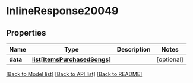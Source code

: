 # InlineResponse20049

## Properties
Name | Type | Description | Notes
------------ | ------------- | ------------- | -------------
**data** | [**list[ItemsPurchasedSongs]**](ItemsPurchasedSongs.md) |  | [optional] 

[[Back to Model list]](../README.md#documentation-for-models) [[Back to API list]](../README.md#documentation-for-api-endpoints) [[Back to README]](../README.md)

